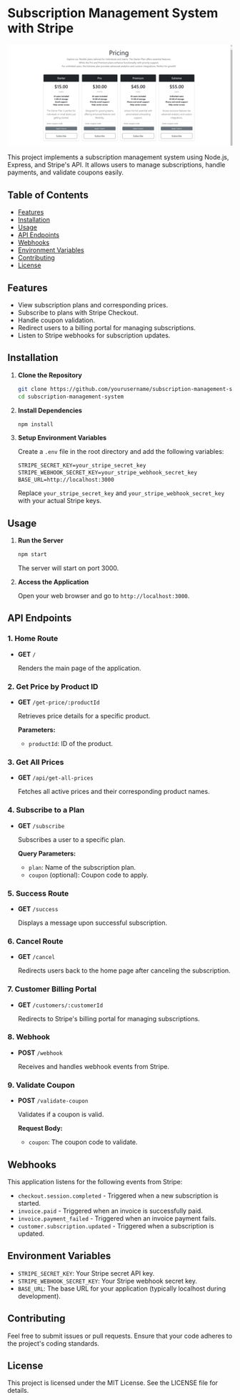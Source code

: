# Subscription Management System with Stripe

<img src="./assets/Stripe Integration .png">

This project implements a subscription management system using Node.js, Express, and Stripe's API. It allows users to manage subscriptions, handle payments, and validate coupons easily.

## Table of Contents

- [Features](#features)
- [Installation](#installation)
- [Usage](#usage)
- [API Endpoints](#api-endpoints)
- [Webhooks](#webhooks)
- [Environment Variables](#environment-variables)
- [Contributing](#contributing)
- [License](#license)

## Features

- View subscription plans and corresponding prices.
- Subscribe to plans with Stripe Checkout.
- Handle coupon validation.
- Redirect users to a billing portal for managing subscriptions.
- Listen to Stripe webhooks for subscription updates.

## Installation

1. **Clone the Repository**

   ```bash
   git clone https://github.com/yourusername/subscription-management-system.git
   cd subscription-management-system
   ```

2. **Install Dependencies**

   ```bash
   npm install
   ```

3. **Setup Environment Variables**

   Create a `.env` file in the root directory and add the following variables:

   ```plaintext
   STRIPE_SECRET_KEY=your_stripe_secret_key
   STRIPE_WEBHOOK_SECRET_KEY=your_stripe_webhook_secret_key
   BASE_URL=http://localhost:3000
   ```

   Replace `your_stripe_secret_key` and `your_stripe_webhook_secret_key` with your actual Stripe keys.

## Usage

1. **Run the Server**

   ```bash
   npm start
   ```

   The server will start on port 3000.

2. **Access the Application**

   Open your web browser and go to `http://localhost:3000`.

## API Endpoints

### 1. Home Route

- **GET** `/`

  Renders the main page of the application.

### 2. Get Price by Product ID

- **GET** `/get-price/:productId`

  Retrieves price details for a specific product.

  **Parameters:**
  - `productId`: ID of the product.

### 3. Get All Prices

- **GET** `/api/get-all-prices`

  Fetches all active prices and their corresponding product names.

### 4. Subscribe to a Plan

- **GET** `/subscribe`

  Subscribes a user to a specific plan.

  **Query Parameters:**
  - `plan`: Name of the subscription plan.
  - `coupon` (optional): Coupon code to apply.

### 5. Success Route

- **GET** `/success`

  Displays a message upon successful subscription.

### 6. Cancel Route

- **GET** `/cancel`

  Redirects users back to the home page after canceling the subscription.

### 7. Customer Billing Portal

- **GET** `/customers/:customerId`

  Redirects to Stripe's billing portal for managing subscriptions.

### 8. Webhook

- **POST** `/webhook`

  Receives and handles webhook events from Stripe.

### 9. Validate Coupon

- **POST** `/validate-coupon`

  Validates if a coupon is valid.

  **Request Body:**
  - `coupon`: The coupon code to validate.

## Webhooks

This application listens for the following events from Stripe:

- `checkout.session.completed` - Triggered when a new subscription is started.
- `invoice.paid` - Triggered when an invoice is successfully paid.
- `invoice.payment_failed` - Triggered when an invoice payment fails.
- `customer.subscription.updated` - Triggered when a subscription is updated.

## Environment Variables

- `STRIPE_SECRET_KEY`: Your Stripe secret API key.
- `STRIPE_WEBHOOK_SECRET_KEY`: Your Stripe webhook secret key.
- `BASE_URL`: The base URL for your application (typically localhost during development).

## Contributing

Feel free to submit issues or pull requests. Ensure that your code adheres to the project's coding standards.

## License

This project is licensed under the MIT License. See the LICENSE file for details.
